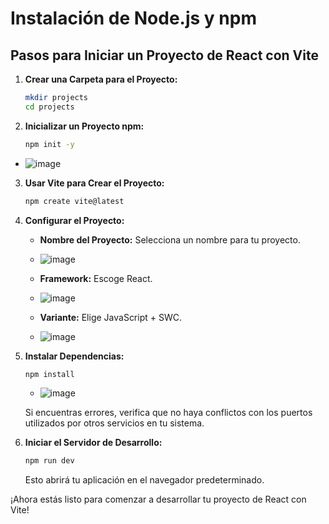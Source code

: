 # Instalación de Node.js y npm

## Pasos para Iniciar un Proyecto de React con Vite

1. **Crear una Carpeta para el Proyecto:**
    ```bash
    mkdir projects
    cd projects
    ```

2. **Inicializar un Proyecto npm:**
    ```bash
    npm init -y
    ```
- ![image](https://github.com/BryantMagik/React/assets/114482369/f1cd2d46-0842-44a1-bd38-db9234ce3020)

3. **Usar Vite para Crear el Proyecto:**
    ```bash
    npm create vite@latest
    ```

4. **Configurar el Proyecto:**
   - **Nombre del Proyecto:** Selecciona un nombre para tu proyecto.
   - ![image](https://github.com/BryantMagik/React/assets/114482369/8f1ad83e-3857-421d-8dce-899e33051069)
   - **Framework:** Escoge React.
   - ![image](https://github.com/BryantMagik/React/assets/114482369/77c94965-adc7-4038-9cfe-142139aee199)

   - **Variante:** Elige JavaScript + SWC.
   - ![image](https://github.com/BryantMagik/React/assets/114482369/f68fd608-b333-42b2-9d7a-2c8878078d71)


5. **Instalar Dependencias:**
    ```bash
    npm install
    ```
    - ![image](https://github.com/BryantMagik/React/assets/114482369/813ac03e-30eb-46e9-a54f-5cd27bbd3943)



   Si encuentras errores, verifica que no haya conflictos con los puertos utilizados por otros servicios en tu sistema.

6. **Iniciar el Servidor de Desarrollo:**
    ```bash
    npm run dev
    ```

   Esto abrirá tu aplicación en el navegador predeterminado.

¡Ahora estás listo para comenzar a desarrollar tu proyecto de React con Vite!
